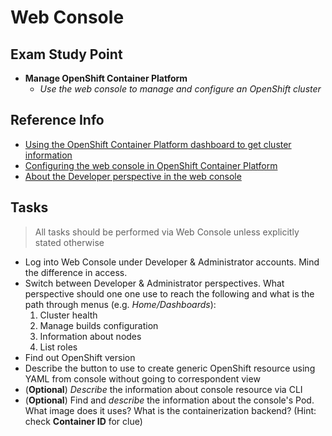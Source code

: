# Web Console

## Exam Study Point

* **Manage OpenShift Container Platform**
    * _Use the web console to manage and configure an OpenShift cluster_

## Reference Info
* [Using the OpenShift Container Platform dashboard to get cluster information](https://docs.openshift.com/container-platform/4.2/web_console/using-dashboard-to-get-cluster-information.html)
* [Configuring the web console in OpenShift Container Platform](https://docs.openshift.com/container-platform/4.2/web_console/configuring-web-console.html)
* [About the Developer perspective in the web console](https://docs.openshift.com/container-platform/4.2/web_console/odc-about-developer-perspective.html)

## Tasks

> All tasks should be performed via Web Console unless explicitly stated otherwise

* Log into Web Console under Developer & Administrator accounts. Mind the difference in access.
* Switch between Developer & Administrator perspectives. What perspective should one
    one use to reach the following and what is the path through menus (e.g. 
    _Home/Dashboards_):
    1. Cluster health
    2. Manage builds configuration
    3. Information about nodes
    4. List roles
* Find out OpenShift version
* Describe the button to use to create generic OpenShift resource using YAML 
    from console without going to correspondent view
* (**Optional**) _Describe_ the information about console resource via CLI
* (**Optional**) Find and _describe_ the information about the console's Pod. What 
    image does it uses? What is the containerization backend? (Hint: check 
    **Container ID** for clue)